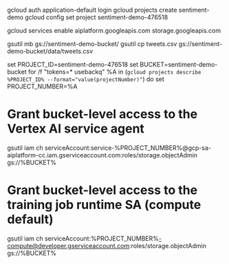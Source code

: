 gcloud auth application-default login
gcloud projects create sentiment-demo
gcloud config set project sentiment-demo-476518

gcloud services enable aiplatform.googleapis.com storage.googleapis.com

gsutil mb gs://sentiment-demo-bucket/
gsutil cp tweets.csv gs://sentiment-demo-bucket/data/tweets.csv

set PROJECT_ID=sentiment-demo-476518
set BUCKET=sentiment-demo-bucket
for /f "tokens=* usebackq" %A in (`gcloud projects describe %PROJECT_ID% --format="value(projectNumber)"`) do set PROJECT_NUMBER=%A

# Grant bucket-level access to the Vertex AI service agent
gsutil iam ch serviceAccount:service-%PROJECT_NUMBER%@gcp-sa-aiplatform-cc.iam.gserviceaccount.com:roles/storage.objectAdmin gs://%BUCKET%

# Grant bucket-level access to the training job runtime SA (compute default)
gsutil iam ch serviceAccount:%PROJECT_NUMBER%-compute@developer.gserviceaccount.com:roles/storage.objectAdmin gs://%BUCKET%
